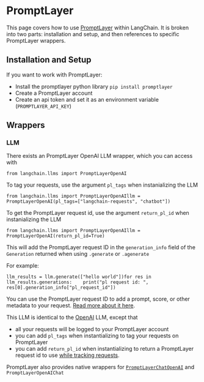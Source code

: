 PromptLayer
===========

This page covers how to use [PromptLayer](https://www.promptlayer.com) within LangChain. It is broken into two parts: installation and setup, and then references to specific PromptLayer wrappers.

Installation and Setup[](#installation-and-setup "Direct link to Installation and Setup")
------------------------------------------------------------------------------------------

If you want to work with PromptLayer:

*   Install the promptlayer python library `pip install promptlayer`
*   Create a PromptLayer account
*   Create an api token and set it as an environment variable (`PROMPTLAYER_API_KEY`)

Wrappers[](#wrappers "Direct link to Wrappers")
------------------------------------------------

### LLM[](#llm "Direct link to LLM")

There exists an PromptLayer OpenAI LLM wrapper, which you can access with

    from langchain.llms import PromptLayerOpenAI

To tag your requests, use the argument `pl_tags` when instanializing the LLM

    from langchain.llms import PromptLayerOpenAIllm = PromptLayerOpenAI(pl_tags=["langchain-requests", "chatbot"])

To get the PromptLayer request id, use the argument `return_pl_id` when instanializing the LLM

    from langchain.llms import PromptLayerOpenAIllm = PromptLayerOpenAI(return_pl_id=True)

This will add the PromptLayer request ID in the `generation_info` field of the `Generation` returned when using `.generate` or `.agenerate`

For example:

    llm_results = llm.generate(["hello world"])for res in llm_results.generations:    print("pl request id: ", res[0].generation_info["pl_request_id"])

You can use the PromptLayer request ID to add a prompt, score, or other metadata to your request. [Read more about it here](https://magniv.notion.site/Track-4deee1b1f7a34c1680d085f82567dab9).

This LLM is identical to the [OpenAI](/docs/ecosystem/integrations/openai.html) LLM, except that

*   all your requests will be logged to your PromptLayer account
*   you can add `pl_tags` when instantializing to tag your requests on PromptLayer
*   you can add `return_pl_id` when instantializing to return a PromptLayer request id to use [while tracking requests](https://magniv.notion.site/Track-4deee1b1f7a34c1680d085f82567dab9).

PromptLayer also provides native wrappers for [`PromptLayerChatOpenAI`](/docs/integrations/chat/promptlayer_chatopenai.html) and `PromptLayerOpenAIChat`
